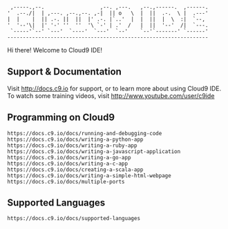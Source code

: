     ,-----.,--.                  ,--. ,---.   ,--.,------.  ,------.
    '  .--./|  | ,---. ,--.,--. ,-|  || o   \  |  ||  .-.  \ |  .---'
    |  |    |  || .-. ||  ||  |' .-. |`..'  |  |  ||  |  \  :|  `--, 
    '  '--'\|  |' '-' ''  ''  '\ `-' | .'  /   |  ||  '--'  /|  `---.
     `-----'`--' `---'  `----'  `---'  `--'    `--'`-------' `------'
    ----------------------------------------------------------------- 


Hi there! Welcome to Cloud9 IDE!


## Support & Documentation

Visit http://docs.c9.io for support, or to learn more about using Cloud9 IDE. 
To watch some training videos, visit http://www.youtube.com/user/c9ide

## Programming on Cloud9

    https://docs.c9.io/docs/running-and-debugging-code
    https://docs.c9.io/docs/writing-a-python-app
    https://docs.c9.io/docs/writing-a-ruby-app
    https://docs.c9.io/docs/writing-a-javascript-application
    https://docs.c9.io/docs/writing-a-go-app
    https://docs.c9.io/docs/writing-a-c-app
    https://docs.c9.io/docs/creating-a-scala-app
    https://docs.c9.io/docs/writing-a-simple-html-webpage
    https://docs.c9.io/docs/multiple-ports

## Supported Languages

    https://docs.c9.io/docs/supported-languages
    
    